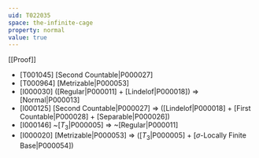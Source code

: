 ```yaml
---
uid: T022035
space: the-infinite-cage
property: normal
value: true
---
```

[[Proof]]

* [T001045] [Second Countable|P000027]
* [T000964] [Metrizable|P000053]
* [I000030] ([Regular|P000011] + [Lindelof|P000018]) => [Normal|P000013]
* [I000125] [Second Countable|P000027] => ([Lindelof|P000018] + [First Countable|P000028] + [Separable|P000026])
* [I000146] ~[$T_3$|P000005] => ~[Regular|P000011]
* [I000020] [Metrizable|P000053] => ([$T_3$|P000005] + [$\sigma$-Locally Finite Base|P000054])

